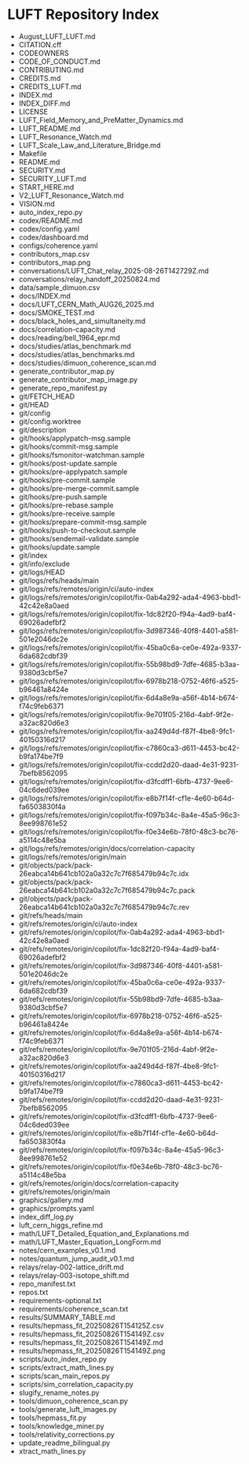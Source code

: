 # LUFT Repository Index

- August_LUFT_LUFT.md
- CITATION.cff
- CODEOWNERS
- CODE_OF_CONDUCT.md
- CONTRIBUTING.md
- CREDITS.md
- CREDITS_LUFT.md
- INDEX.md
- INDEX_DIFF.md
- LICENSE
- LUFT_Field_Memory_and_PreMatter_Dynamics.md
- LUFT_README.md
- LUFT_Resonance_Watch.md
- LUFT_Scale_Law_and_Literature_Bridge.md
- Makefile
- README.md
- SECURITY.md
- SECURITY_LUFT.md
- START_HERE.md
- V2_LUFT_Resonance_Watch.md
- VISION.md
- auto_index_repo.py
- codex/README.md
- codex/config.yaml
- codex/dashboard.md
- configs/coherence.yaml
- contributors_map.csv
- contributors_map.png
- conversations/LUFT_Chat_relay_2025-08-26T142729Z.md
- conversations/relay_handoff_20250824.md
- data/sample_dimuon.csv
- docs/INDEX.md
- docs/LUFT_CERN_Math_AUG26_2025.md
- docs/SMOKE_TEST.md
- docs/black_holes_and_simultaneity.md
- docs/correlation-capacity.md
- docs/reading/bell_1964_epr.md
- docs/studies/atlas_benchmark.md
- docs/studies/atlas_benchmarks.md
- docs/studies/dimuon_coherence_scan.md
- generate_contributor_map.py
- generate_contributor_map_image.py
- generate_repo_manifest.py
- git/FETCH_HEAD
- git/HEAD
- git/config
- git/config.worktree
- git/description
- git/hooks/applypatch-msg.sample
- git/hooks/commit-msg.sample
- git/hooks/fsmonitor-watchman.sample
- git/hooks/post-update.sample
- git/hooks/pre-applypatch.sample
- git/hooks/pre-commit.sample
- git/hooks/pre-merge-commit.sample
- git/hooks/pre-push.sample
- git/hooks/pre-rebase.sample
- git/hooks/pre-receive.sample
- git/hooks/prepare-commit-msg.sample
- git/hooks/push-to-checkout.sample
- git/hooks/sendemail-validate.sample
- git/hooks/update.sample
- git/index
- git/info/exclude
- git/logs/HEAD
- git/logs/refs/heads/main
- git/logs/refs/remotes/origin/ci/auto-index
- git/logs/refs/remotes/origin/copilot/fix-0ab4a292-ada4-4963-bbd1-42c42e8a0aed
- git/logs/refs/remotes/origin/copilot/fix-1dc82f20-f94a-4ad9-baf4-69026adefbf2
- git/logs/refs/remotes/origin/copilot/fix-3d987346-40f8-4401-a581-501e2046dc2e
- git/logs/refs/remotes/origin/copilot/fix-45ba0c6a-ce0e-492a-9337-6da682cdbf39
- git/logs/refs/remotes/origin/copilot/fix-55b98bd9-7dfe-4685-b3aa-9380d3cbf5e7
- git/logs/refs/remotes/origin/copilot/fix-6978b218-0752-46f6-a525-b96461a8424e
- git/logs/refs/remotes/origin/copilot/fix-6d4a8e9a-a56f-4b14-b674-f74c9feb6371
- git/logs/refs/remotes/origin/copilot/fix-9e701f05-216d-4abf-9f2e-a32ac820d6e3
- git/logs/refs/remotes/origin/copilot/fix-aa249d4d-f87f-4be8-9fc1-40150316d217
- git/logs/refs/remotes/origin/copilot/fix-c7860ca3-d611-4453-bc42-b9fa174be7f9
- git/logs/refs/remotes/origin/copilot/fix-ccdd2d20-daad-4e31-9231-7befb8562095
- git/logs/refs/remotes/origin/copilot/fix-d3fcdff1-6bfb-4737-9ee6-04c6ded039ee
- git/logs/refs/remotes/origin/copilot/fix-e8b7f14f-cf1e-4e60-b64d-fa6503830f4a
- git/logs/refs/remotes/origin/copilot/fix-f097b34c-8a4e-45a5-96c3-8ee998761e52
- git/logs/refs/remotes/origin/copilot/fix-f0e34e6b-78f0-48c3-bc76-a5114c48e5ba
- git/logs/refs/remotes/origin/docs/correlation-capacity
- git/logs/refs/remotes/origin/main
- git/objects/pack/pack-26eabca14b641cb102a0a32c7c7f685479b94c7c.idx
- git/objects/pack/pack-26eabca14b641cb102a0a32c7c7f685479b94c7c.pack
- git/objects/pack/pack-26eabca14b641cb102a0a32c7c7f685479b94c7c.rev
- git/refs/heads/main
- git/refs/remotes/origin/ci/auto-index
- git/refs/remotes/origin/copilot/fix-0ab4a292-ada4-4963-bbd1-42c42e8a0aed
- git/refs/remotes/origin/copilot/fix-1dc82f20-f94a-4ad9-baf4-69026adefbf2
- git/refs/remotes/origin/copilot/fix-3d987346-40f8-4401-a581-501e2046dc2e
- git/refs/remotes/origin/copilot/fix-45ba0c6a-ce0e-492a-9337-6da682cdbf39
- git/refs/remotes/origin/copilot/fix-55b98bd9-7dfe-4685-b3aa-9380d3cbf5e7
- git/refs/remotes/origin/copilot/fix-6978b218-0752-46f6-a525-b96461a8424e
- git/refs/remotes/origin/copilot/fix-6d4a8e9a-a56f-4b14-b674-f74c9feb6371
- git/refs/remotes/origin/copilot/fix-9e701f05-216d-4abf-9f2e-a32ac820d6e3
- git/refs/remotes/origin/copilot/fix-aa249d4d-f87f-4be8-9fc1-40150316d217
- git/refs/remotes/origin/copilot/fix-c7860ca3-d611-4453-bc42-b9fa174be7f9
- git/refs/remotes/origin/copilot/fix-ccdd2d20-daad-4e31-9231-7befb8562095
- git/refs/remotes/origin/copilot/fix-d3fcdff1-6bfb-4737-9ee6-04c6ded039ee
- git/refs/remotes/origin/copilot/fix-e8b7f14f-cf1e-4e60-b64d-fa6503830f4a
- git/refs/remotes/origin/copilot/fix-f097b34c-8a4e-45a5-96c3-8ee998761e52
- git/refs/remotes/origin/copilot/fix-f0e34e6b-78f0-48c3-bc76-a5114c48e5ba
- git/refs/remotes/origin/docs/correlation-capacity
- git/refs/remotes/origin/main
- graphics/gallery.md
- graphics/prompts.yaml
- index_diff_log.py
- luft_cern_higgs_refine.md
- math/LUFT_Detailed_Equation_and_Explanations.md
- math/LUFT_Master_Equation_LongForm.md
- notes/cern_examples_v0.1.md
- notes/quantum_jump_audit_v0.1.md
- relays/relay-002-lattice_drift.md
- relays/relay-003-isotope_shift.md
- repo_manifest.txt
- repos.txt
- requirements-optional.txt
- requirements/coherence_scan.txt
- results/SUMMARY_TABLE.md
- results/hepmass_fit_20250826T154125Z.csv
- results/hepmass_fit_20250826T154149Z.csv
- results/hepmass_fit_20250826T154149Z.md
- results/hepmass_fit_20250826T154149Z.png
- scripts/auto_index_repo.py
- scripts/extract_math_lines.py
- scripts/scan_main_repos.py
- scripts/sim_correlation_capacity.py
- slugify_rename_notes.py
- tools/dimuon_coherence_scan.py
- tools/generate_luft_images.py
- tools/hepmass_fit.py
- tools/knowledge_miner.py
- tools/relativity_corrections.py
- update_readme_bilingual.py
- xtract_math_lines.py
